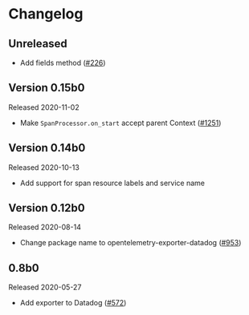# Changelog

## Unreleased

- Add fields method
  ([#226](https://github.com/open-telemetry/opentelemetry-python/pull/226))

## Version 0.15b0

Released 2020-11-02

 - Make `SpanProcessor.on_start` accept parent Context
  ([#1251](https://github.com/open-telemetry/opentelemetry-python/pull/1251))

## Version 0.14b0

Released 2020-10-13

- Add support for span resource labels and service name 

## Version 0.12b0

Released 2020-08-14

- Change package name to opentelemetry-exporter-datadog
  ([#953](https://github.com/open-telemetry/opentelemetry-python/pull/953))

## 0.8b0

Released 2020-05-27

- Add exporter to Datadog 
  ([#572](https://github.com/open-telemetry/opentelemetry-python/pull/572))

